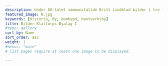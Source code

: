 ```yaml
---
description: Under 80-talet sammanställde Britt Lindblad bilder i tre fotoalbum på vår by. Detta är det första albumet. Tusen tack till Eva Ahrenstedt(Klättorp 116) för bilderna! Klicka på en bild för att se bildtext.
featured_image: N.jpg
keywords: [Historia, By, Hembygd, Hantverksby]
title: Bilder Klättorps Byalag I
#type: gallery
sort_by: Name
sort_order: asc
weight: 1
#menus: "main"
# list pages require at least one image to be displayed.

---
```

